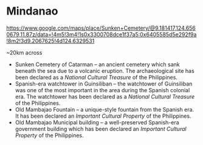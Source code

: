 # Mindanao

https://www.google.com/maps/place/Sunken+Cemetery/@9.181417,124.6560679,11.87z/data=!4m5!3m4!1s0x3300708dce1f37a5:0x6405585d5e292f9a!8m2!3d9.2067625!4d124.6329531

~20km across

-   Sunken Cemetery of Catarman – an ancient cemetery which sank beneath the sea due to a volcanic eruption. The archaeological site has been declared as a _National Cultural Treasure_ of the Philippines.
-   Spanish-era watchtower in Guinsiliban – the watchtower of Guinsiliban was one of the most important in the area during the Spanish colonial era. The watchtower has been declared as a _National Cultural Treasure_ of the Philippines.
-   Old Mambajao Fountain – a unique-style fountain from the Spanish era. It has been declared an _Important Cultural Property_ of the Philippines.
-   Old Mambajao Municipal building – a well-preserved Spanish-era government building which has been declared an _Important Cultural Property_ of the Philippines.
